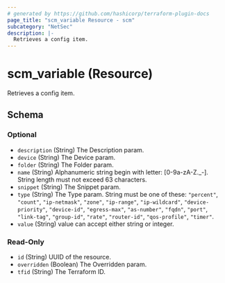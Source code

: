 ```yaml
---
# generated by https://github.com/hashicorp/terraform-plugin-docs
page_title: "scm_variable Resource - scm"
subcategory: "NetSec"
description: |-
  Retrieves a config item.
---
```


# scm_variable (Resource)

Retrieves a config item.



<!-- schema generated by tfplugindocs -->
## Schema

### Optional

- `description` (String) The Description param.
- `device` (String) The Device param.
- `folder` (String) The Folder param.
- `name` (String) Alphanumeric string begin with letter: [0-9a-zA-Z._-]. String length must not exceed 63 characters.
- `snippet` (String) The Snippet param.
- `type` (String) The Type param. String must be one of these: `"percent"`, `"count"`, `"ip-netmask"`, `"zone"`, `"ip-range"`, `"ip-wildcard"`, `"device-priority"`, `"device-id"`, `"egress-max"`, `"as-number"`, `"fqdn"`, `"port"`, `"link-tag"`, `"group-id"`, `"rate"`, `"router-id"`, `"qos-profile"`, `"timer"`.
- `value` (String) value can accept either string or integer.

### Read-Only

- `id` (String) UUID of the resource.
- `overridden` (Boolean) The Overridden param.
- `tfid` (String) The Terraform ID.

